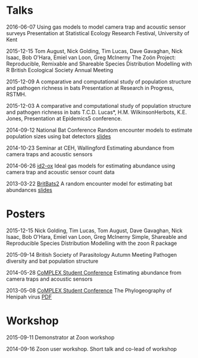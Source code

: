 # Talks

2016-06-07
Using gas models to model camera trap and acoustic sensor surveys
Presentation at Statistical Ecology Research Festival, University of Kent

2015-12-15
Tom August, Nick Golding, Tim Lucas, Dave Gavaghan, Nick Isaac, Bob O'Hara, Emiel van Loon, Greg McInerny
The Zoön Project: Reproducible, Remixable and Shareable Species Distribution Modelling with R
British Ecological Society Annual Meeting

2015-12-09
A comparative and computational study of population structure and pathogen richness in bats
Presentation at Research in Progress, RSTMH.


2015-12-03
A comparative and computational study of population structure and pathogen richness in bats
T.C.D. Lucas*, H.M. WilkinsonHerbots, K.E. Jones,
Presentation at Epidemics5 conference.

2014-09-12
National Bat Conference
Random encounter models to estimate population sizes using bat detectors
[slides](http://www.slideshare.net/timcdlucas/tim-lucasnbc)

2014-10-23
Seminar at CEH, Wallingford
Estimating abundance from camera traps and acoustic sensors


2014-06-26
[id2-ox](http://id2-ox.co.uk/abstracts.html)
Ideal gas models for estimating abundance using camera trap and acoustic sensor count data


2013-03-22
[BritBats2](http://www.ecologicallightpollution.co.uk/wp-content/uploads/2013/03/Event-Schedule.pdf)
A random encounter model for estimating bat abundances
[slides](http://figshare.com/articles/Britbats_talk_22_03_2013_A_random_encoutner_model_for_estimating_bat_abundances/664140)




# Posters

2015-12-15
Nick Golding, Tim Lucas, Tom August, Dave Gavaghan, Nick Isaac, Bob O'Hara, Emiel van Loon, Greg McInerny
Simple, Shareable and Reproducible Species Distribution Modelling with the zoon R package


2015-09-14
British Society of Parasitology Autumn Meeting
Pathogen diversity and bat population structure

2014-05-28
[CoMPLEX Student Conference](http://www.ucl.ac.uk/complex/events/cumberland)
Estimating abundance from camera traps and acoustic sensors


2013-05-08
[CoMPLEX Student Conference](http://www.ucl.ac.uk/complex/events/cumberland/cumberland2013)
The Phylogeography of Henipah virus
[PDF](http://figshare.com/articles/The_Phylogeography_of_Henipah_Virus/1046697)


# Workshop

2015-09-11
Demonstrator at Zoon workshop

2014-09-16
Zoon user workshop. Short talk and co-lead of workshop 




